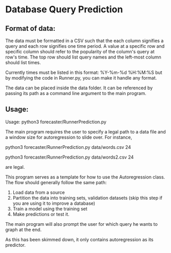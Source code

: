 
# Database Query Prediction

## Format of data:
The data must be formatted in a CSV such that the each column signifies a query and each row signifies one time period. A value at a specific row and specific column should refer to the popularity of the column's query at row's time. The top row should list query names and the left-most column should list times.

Currently times must be listed in this format:
%Y-%m-%d %H:%M:%S
but by modifying the code in Runner.py, you can make it handle any format.

The data can be placed inside the data folder. It can be referenced by passing its path as a command line argument to the main program.



## Usage:
Usage: python3 forecaster/RunnerPrediction.py <path-to-data-file> <window-size>


The main program requires the user to specify a legal path to a data file and a window size for autoregression to slide over. For instance,

python3 forecaster/RunnerPrediction.py data/words.csv 24

python3 forecaster/RunnerPrediction.py data/words2.csv 24

are legal.



This program serves as a template for how to use the Autoregression class. The flow should generally follow the same path: 
1. Load data from a source
2. Partition the data into training sets, validation datasets (skip this step if you are using it to improve a database)
3. Train a model using the training set
4. Make predictions or test it.


The main program will also prompt the user for which query he wants to graph at the end.


As this has been skimmed down, it only contains autoregression as its predictor.